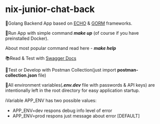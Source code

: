 # nix-junior-chat-back

🍕Golang Backend App based on [ECHO]( https://echo.labstack.com/) & [GORM](https://gorm.io/) frameworks.

🔋Run App with simple command **_make up_** (of course if you have preinstalled Docker).

About most popular command read here - **_make help_**

📚Read & Test with [Swagger Docs](http://localhost:8080/docs/index.html)

🎲Test or Develop with Postman Collection(just import **postman-collection.json** file)

📌All environment variables(**_.env.dev_** file with passwords & API keys) are intentionally left in the root directory for easy application startup.

ℹ️Variable APP_ENV has two possible values:
- APP_ENV=dev respons debug info level of error
- APP_ENV=prod respons just message about error [DEFAULT]
